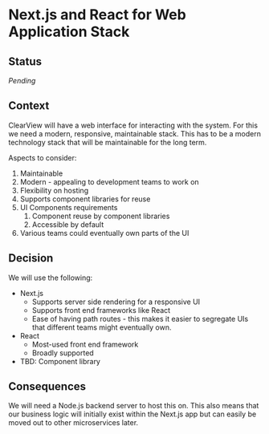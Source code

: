 # Next.js and React for Web Application Stack

## Status

_Pending_

## Context

ClearView will have a web interface for interacting with the system. For this we need a modern, responsive, maintainable stack. This has to be a modern technology stack that will be maintainable for the long term.

Aspects to consider:

1. Maintainable
2. Modern - appealing to development teams to work on
3. Flexibility on hosting
4. Supports component libraries for reuse
5. UI Components requirements
   1. Component reuse by component libraries
   2. Accessible by default
6. Various teams could eventually own parts of the UI

## Decision

We will use the following:

- Next.js
  - Supports server side rendering for a responsive UI
  - Supports front end frameworks like React
  - Ease of having path routes - this makes it easier to segregate UIs that different teams might eventually own.
- React
  - Most-used front end framework
  - Broadly supported
- TBD: Component library

## Consequences

We will need a Node.js backend server to host this on. This also means that our business logic will initially exist within the Next.js app but can easily be moved out to other microservices later.
